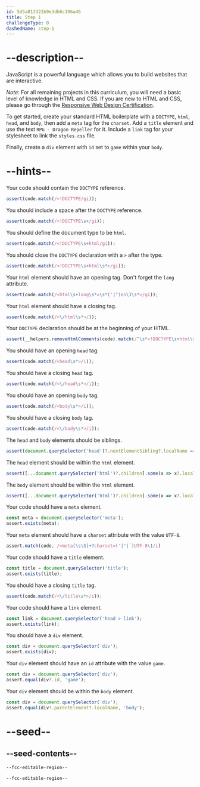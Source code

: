 ```yaml
---
id: 5d5a813321b9e3db6c106a46
title: Step 1
challengeType: 0
dashedName: step-1
---
```


# --description--

JavaScript is a powerful language which allows you to build websites that are interactive.

*Note*: For all remaining projects in this curriculum, you will need a basic level of knowledge in HTML and CSS. If you are new to HTML and CSS, please go through the [Responsive Web Design Certification](https://www.freecodecamp.org/learn/2022/responsive-web-design/).

To get started, create your standard HTML boilerplate with a `DOCTYPE`, `html`, `head`, and `body`, then add a `meta` tag for the `charset`. Add a `title` element and use the text `RPG - Dragon Repeller` for it. Include a `link` tag for your stylesheet to link the `styles.css` file.

Finally, create a `div` element with `id` set to `game` within your `body`.

# --hints--

Your code should contain the `DOCTYPE` reference.

```js
assert(code.match(/<!DOCTYPE/gi));
```

You should include a space after the `DOCTYPE` reference.

```js
assert(code.match(/<!DOCTYPE\s+/gi));
```

You should define the document type to be `html`.

```js
assert(code.match(/<!DOCTYPE\s+html/gi));
```

You should close the `DOCTYPE` declaration with a `>` after the type.

```js
assert(code.match(/<!DOCTYPE\s+html\s*>/gi));
```

Your `html` element should have an opening tag. Don't forget the `lang` attribute.

```js
assert(code.match(/<html\s+lang\s*=\s*('|")en\1\s*>/gi));
```

Your `html` element should have a closing tag.

```js
assert(code.match(/<\/html\s*>/));
```

Your `DOCTYPE` declaration should be at the beginning of your HTML.

```js
assert(__helpers.removeHtmlComments(code).match(/^\s*<!DOCTYPE\s+html\s*>/i));
```

You should have an opening `head` tag.

```js
assert(code.match(/<head\s*>/i));
```

You should have a closing `head` tag.

```js
assert(code.match(/<\/head\s*>/i));
```

You should have an opening `body` tag.

```js
assert(code.match(/<body\s*>/i));
```

You should have a closing `body` tag.

```js
assert(code.match(/<\/body\s*>/i));
```

The `head` and `body` elements should be siblings.

```js
assert(document.querySelector('head')?.nextElementSibling?.localName === 'body');
```

The `head` element should be within the `html` element.

```js
assert([...document.querySelector('html')?.children].some(x => x?.localName === 'head'));
```

The `body` element should be within the `html` element.

```js
assert([...document.querySelector('html')?.children].some(x => x?.localName === 'body'));
```

Your code should have a `meta` element.

```js
const meta = document.querySelector('meta');
assert.exists(meta);
```

Your `meta` element should have a `charset` attribute with the value `UTF-8`.

```js
assert.match(code, /<meta[\s\S]+?charset=('|"|`)UTF-8\1/i)
```

Your code should have a `title` element.

```js
const title = document.querySelector('title');
assert.exists(title);
```

You should have a closing `title` tag.

```js
assert(code.match(/<\/title\s*>/i));
```

Your code should have a `link` element.

```js
const link = document.querySelector('head > link');
assert.exists(link);
```

You should have a `div` element.

```js
const div = document.querySelector('div');
assert.exists(div);
```

Your `div` element should have an `id` attribute with the value `game`.

```js
const div = document.querySelector('div');
assert.equal(div?.id, 'game');
```

Your `div` element should be within the `body` element.

```js
const div = document.querySelector('div');
assert.equal(div?.parentElement?.localName, 'body');
```

# --seed--

## --seed-contents--

```html
--fcc-editable-region--

--fcc-editable-region--
```
